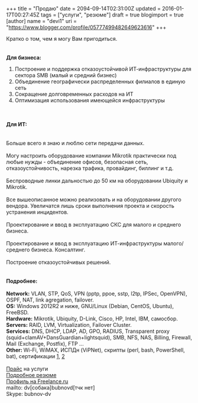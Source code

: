 +++
title = "Продаю"
date = 2094-09-14T02:31:00Z
updated = 2016-01-17T00:27:45Z
tags = ["услуги", "резюме"]
draft = true
blogimport = true 
[author]
	name = "devi1"
	uri = "https://www.blogger.com/profile/05777499482649623616"
+++

Кратко о том, чем я могу Вам пригодиться.<br /><br /><br /><b>Для бизнеса:</b><br /><ol><li>Построение и поддержка отказоустойчивой ИТ-инфраструктуры для сектора SMB (малый и средний бизнес)</li><li>Объединение географически распределенных филиалов в единую сеть</li><li>Сокращение долговременных расходов на ИТ</li><li>Оптимизация использования имеющейся инфраструктуры</li></ol><br /><br /><b>Для ИТ:</b><br /><br /><br />Больше всего я знаю и люблю сети передачи данных.<br /><br />Могу настроить оборудование компании Mikrotik практически под любые нужды - объединение офисов, безопасная сеть, отказоустойчивость, нарезка трафика, провайдинг, биллинг и т.д.<br /><br />Беспроводные линки дальностью до 50 км на оборудовании Ubiquity и Mikrotik.<br /><br />Все вышеописанное можно реализовать и на оборудовании другого вендора. Увеличатся лишь сроки выполнения проекта и скорость устранения инцидентов.<br /><br />Проектирование и ввод в эксплуатацию СКС для малого и среднего бизнеса.<br /><br />Проектирование и ввод в эксплуатацию ИТ-инфраструктуры малого/среднего бизнеса. Консалтинг.<br /><br />Построение отказоустойчивых решений.<br /><br /><br /><b>Подробнее:</b><br /><br /><b>Network:</b> VLAN, STP, QoS, VPN (pptp, ppoe, sstp, l2tp, IPSec, OpenVPN), OSPF, NAT, link agregation, failover.<br /><b>OS:</b> Windows 2012R2 и ниже, GNU/Linux (Debian, CentOS, Ubuntu), FreeBSD.<br /><b>Hardware:</b> Mikrotik, Ubiquity, D-Link, Cisco, HP, Intel, IBM, самосбор.<br /><b>Servers:</b> RAID, LVM, Virtualization, Failover Cluster.<br /><b>Services:</b> DNS, DHCP, LDAP, AD, GPO, RADIUS, Transparent proxy (squid+clamAV+DansGuardian+lightsquid), SMB, NFS, NAS, Billing, Firewall, Mail (Exchange, Postfix), FTP ...<br /><b>Other: </b>Wi-Fi, WiMAX, ИСПДн (ViPNet), скрипты (perl, bash, PowerShell, bat), сертификации <a href="https://st.drweb.com/upload/4b44c6c518d148da01875666bcebf3eb_1331390727_797038_tcrt.png" target="_blank">1</a>, <a href="http://certifications.ru/resume/155997" target="_blank">2</a><br /><br /><a href="https://docs.google.com/spreadsheets/d/10fTJH6FaTJhY9MUXf3DCCJBg64x4U32_ny8JhPqXl0A/edit?usp=sharing" target="_blank">Прайс</a> на услуги<br /><a href="https://docs.google.com/document/d/1oEAxYuxgc85QWxc2oH23hh3Z-JmWwh6wUVTsyc7JiOE" target="_blank">Подробное резюме</a><br /><a href="https://www.fl.ru/users/devi1/" target="_blank">Профиль на Freelance.ru</a><br />mailto: dv[собака]bubnovd[тчк нет]<br />Skype: bubnov-dv 

